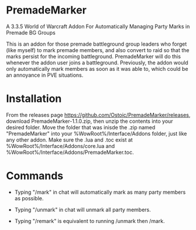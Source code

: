 # PremadeMarker
A 3.3.5 World of Warcraft Addon For Automatically Managing Party Marks in Premade BG Groups

This is an addon for those premade battleground group leaders who forget (like myself) to mark premade members, and also convert to raid so that the marks persist for the incoming battleground. PremadeMarker will do this whenever the addon user joins a battleground. Previously, the addon would only automatically mark members as soon as it was able to, which could be an annoyance in PVE situations.

# Installation
From the releases page https://github.com/Ostoic/PremadeMarker/releases, download PremadeMarker-1.1.0.zip, then unzip the contents into your desired folder. Move the folder that was inisde the .zip named "PremadeMarker" into your %WowRoot%/Interface/Addons folder, just like any other addon. Make sure the .lua and .toc exist at %WowRoot%/Interface/Addons/core.lua and %WowRoot%/Interface/Addons/PremadeMarker.toc.


# Commands
* Typing "/mark" in chat will automatically mark as many party members as possible.

* Typing "/unmark" in chat will unmark all party members.

* Typing "/remark" is equivalent to running /unmark then /mark.

